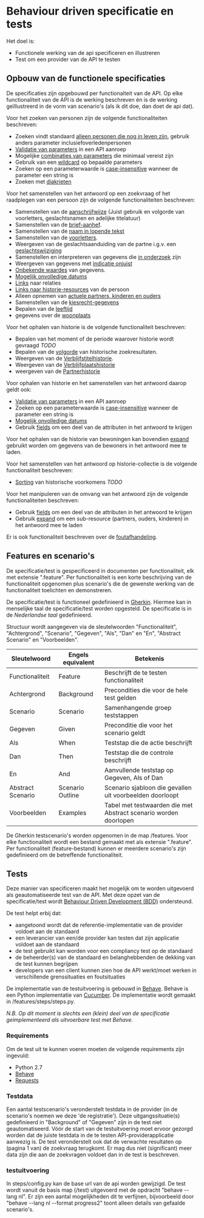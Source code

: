 # Behaviour driven specificatie en tests
Het doel is:
- Functionele werking van de api specificeren en illustreren
- Test om een provider van de API te testen

## Opbouw van de functionele specificaties
De specificaties zijn opgebouwd per functionalteit van de API. Op elke functionaliteit van de API is de werking beschreven én is de werking geïllustreerd in de vorm van scenario's (als ik dit doe, dan doet de api dat).

Voor het zoeken van personen zijn de volgende functionaliteiten beschreven:
- Zoeken vindt standaard [alleen personen die nog in leven zijn](./overleden_personen.feature), gebruik anders parameter inclusiefoverledenpersonen
- [Validatie van parameters](./parametervalidatie.feature) in een API aanroep
- Mogelijke [combinaties van parameters](./parametercombinaties.feature) die minimaal vereist zijn
- Gebruik van een [wildcard](./wildcard.feature) op bepaalde parameters
- Zoeken op een parameterwaarde is [case-insensitive](./case_insensitive.feature) wanneer de parameter een string is
- Zoeken met [diakrieten](./diakrieten_in_parameter.feature)

Voor het samenstellen van het antwoord op een zoekvraag of het raadplegen van een persoon zijn de volgende functionaliteiten beschreven:
- Samenstellen van de [aanschrijfwijze](./aanschrijfwijze.feature) (Juist gebruik en volgorde van voorletters, geslachtsnamen en adelijke titelatuur)
- Samenstellen van de [brief-aanhef](./aanhef.feature).
- Samenstellen van de [naam in lopende tekst](./gebruik_in_lopende_tekst.feature) 
- Samenstellen van de [voorletters](./voorletters.feature).
- Weergeven van de geslachtsaanduiding van de partne i.g.v. een [geslachtswijziging](./geslachtswijziging.feature)
- Samenstellen en interpreteren van gegevens die [in onderzoek](./in_onderzoek.feature) zijn
- Weergeven van gegevens met [indicatie onjuist](./indicatie_onjuist.feature)
- [Onbekende waardes](./onbekend_waardes.feature) van gegevens.
- [Mogelijk onvolledige datums](./onvolledige_datum.feature)
- [Links](./links.feature) naar relaties
- [Links naar historie-resources](./historie_links.feature) van de persoon
- Alleen opnemen van [actuele partners, kinderen en ouders](./partners_ouders_kinderen.feature)
- Samenstellen van de [kiesrecht-gegevens](./kiesrecht.feature)
- Bepalen van de [leeftijd](./leeftijd_bepaling.feature)
- gegevens over de [woonplaats](./woonplaats.feature)

Voor het ophalen van historie is de volgende functionaliteit beschreven:
- Bepalen van het moment of de periode waarover historie wordt gevraagd *TODO*
- Bepalen van de [volgorde](./historie_sorteren.feature) van historische zoekresultaten. 
- Weergeven van de [Verblijfstitelhistorie](./verblijfstitelhistorie.feature).
- Weergeven van de [Verblijfplaatshistorie](./verblijfplaatshistorie.feature)
- weergeven van de [Partnerhistorie](./partnerhistorie.feature)

Voor ophalen van historie en het samenstellen van het antwoord daarop geldt ook:
- [Validatie van parameters](./parametervalidatie.feature) in een API aanroep
- Zoeken op een parameterwaarde is [case-insensitive](./case_insensitive.feature) wanneer de parameter een string is
- [Mogelijk onvolledige datums](./onvolledige_datum.feature)
- Gebruik [fields](./fields.feature) om een deel van de attributen in het antwoord te krijgen

Voor het ophalen van de historie van bewoningen kan bovendien [expand](./expand.feature) gebruikt worden om gegevens van de bewoners in het antwoord mee te laden.

Voor het samenstellen van het antwoord op historie-collectie is de volgende functionaliteit beschreven:
- [Sorting](./historie_sorteren.feature) van historische voorkomens *TODO*

 Voor het manipuleren van de omvang van het antwoord zijn de volgende functionaliteiten beschreven:
 - Gebruik [fields](./fields.feature) om een deel van de attributen in het antwoord te krijgen
 - Gebruik [expand](./expand.feature) om een sub-resource (partners, ouders, kinderen) in het antwoord mee te laden

 Er is ook functionaliteit beschreven over de [foutafhandeling](./foutafhandeling.feature).

## Features en scenario's
De specificatie/test is gespecificeerd in documenten per functionaliteit, elk met extensie ".feature". Per functionaliteit is een korte beschrijving van de functionaliteit opgenomen plus scenario's die de gewenste werking van de functionaliteit toelichten en demonstreren.

De specificatie/test is functioneel gedefinieerd in [Gherkin](https://docs.cucumber.io/gherkin/reference/). Hiermee kan in menselijke taal de specificatie/test worden opgesteld.
De specificatie is in de *Nederlandse taal* gedefinieerd.

Structuur wordt aangegeven via de sleutelwoorden "Functionaliteit", "Achtergrond", "Scenario", "Gegeven", "Als", "Dan" en "En", "Abstract Scenario" en "Voorbeelden".

| Sleutelwoord      | Engels equivalent | Betekenis                                   |
| ----------------- | ----------------- | ------------------------------------------- |
| Functionaliteit   | Feature           | Beschrijft de te testen functionaliteit     |
| Achtergrond       | Background        | Precondities die voor de hele test gelden   |
| Scenario          | Scenario          | Samenhangende groep teststappen             |
| Gegeven           | Given             | Preconditie die voor het scenario geldt     |
| Als               | When              | Teststap die de actie beschrijft            |
| Dan               | Then              | Teststap die de controle beschrijft         |
| En                | And               | Aanvullende teststap op Gegeven, Als of Dan |
| Abstract Scenario | Scenario Outline  | Scenario sjabloon die gevallen uit voorbeelden doorloopt |
| Voorbeelden       | Examples          | Tabel met testwaarden die met Abstract scenario worden doorlopen |

De Gherkin testscenario's worden opgenomen in de map /features. Voor elke functionaliteit wordt een bestand gemaakt met als extensie ".feature". Per functionaliteit (feature-bestand) kunnen er meerdere scenario's zijn gedefinieerd om de betreffende functionaliteit.

## Tests
Deze manier van specificeren maakt het mogelijk om te worden uitgevoerd als geautomatiseerde test van de API. Met deze opzet van de specificatie/test wordt [Behaviour Driven Development (BDD)](https://docs.cucumber.io/bdd) ondersteund.

De test helpt erbij dat:
* aangetoond wordt dat de referentie-implementatie van de provider voldoet aan de standaard
* een leverancier van een/de provider kan testen dat zijn applicatie voldoet aan de standaard
* de test gebruikt kan worden voor een compliancy test op de standaard
* de beheerder(s) van de standaard en belanghebbenden de dekking van de test kunnen begrijpen
* developers van een client kunnen zien hoe de API werkt/moet werken in verschillende grenssituaties en foutsituaties

De implementatie van de testuitvoering is gebouwd in [Behave](https://behave.readthedocs.io/en/latest/). Behave is een Python implementatie van [Cucumber](https://cucumber.io). De implementatie wordt gemaakt in /features/steps/steps.py.

*N.B. Op dit moment is slechts een (klein) deel van de specificatie geimplementeerd als uitvoerbare test met Behave.*

### Requirements
Om de test uit te kunnen voeren moeten de volgende requirements zijn ingevuld:
* Python 2.7
* [Behave](https://behave.readthedocs.io/en/latest/install.html)
* [Requests](http://docs.python-requests.org/en/v1.0.0/user/install/)

### Testdata
Een aantal testscenario's veronderstelt testdata in de provider (in de scenario's noemen we deze 'de registratie').
Deze uitgangssituatie(s) gedefinieerd in "Background" of "Gegeven" zijn in de test niet geautomatiseerd. Vóór de start van de testuitvoering moet ervoor gezorgd worden dat de juiste testdata in de te testen API-providerapplicatie aanwezig is.
De test veronderstelt ook dat de verwachte resultaten op (pagina 1 van) de zoekvraag terugkomt. Er mag dus niet (significant) meer data zijn die aan de zoekvragen voldoet dan in de test is beschreven.

### testuitvoering
In steps/config.py kan de base url van de api worden gewijzigd.
De test wordt vanuit de basis map (/test) uitgevoerd met de opdracht "behave --lang nl". Er zijn een aantal mogelijkheden dit te verfijnen, bijvoorbeeld door "behave --lang nl --format progress2" toont alleen details van gefaalde scenario's.
